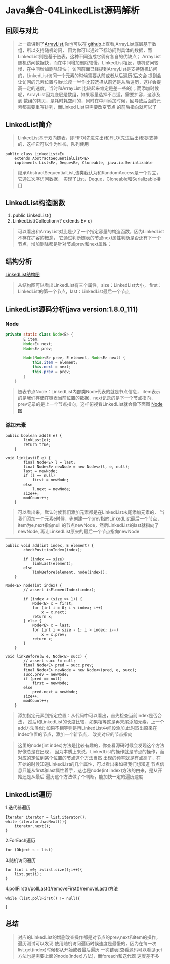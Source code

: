 # Java集合-04LinkedList源码解析

## 回顾与对比
> 上一章讲到了[ArrayList](https://www.cnblogs.com/JzedyBlogs/p/10112923.html),你也可以在
[github](https://github.com/Jzedy/Z-books)上查看,ArrayList底层基于数组，所以支持随机访问，
因为你可以通过下标访问到具体的数据，而LinkedList则是基于链表，这种不同造成它俩有各自的优缺点；
ArrayList随机访问数据快，而在中间增加删除较慢，LinkedList相反，随机访问较慢，在中间增加删除较快；
访问前面已经提到ArrayList是支持随机访问的，LinkedList访问一个元素的时候需要从前或者从后遍历(后文会
提到会让访问的元素位置与list长度一半作比较选择从前还是从后遍历，这样会提高一定的速度，当时和ArrayList
比较起来肯定是差一些的)；而添加时候呢，ArrayList因为底层是数组，如果容量选择不合适，需要扩容，这涉及到
数组的拷贝，是耗时耗空间的，同时在中间添加时候，回导致后面的元素都需要重写排列，而Linked List只需要改变节点
的前后指向就可以了

## LinkedList简介
> LinkedList基于双向链表，即FIFO(先进先出)和FILO(先进后出)都是支持的，这样它可以作为堆栈，队列使用
```
public class LinkedList<E>
    extends AbstractSequentialList<E>
    implements List<E>, Deque<E>, Cloneable, java.io.Serializable
```
> 继承AbstractSequentialList,该类我认为和RandomAccess是一个对立，它通过次序访问数据，
实现了List，Deque，Cloneable和Serializable接口

## LinkedList构造函数
1. public LinkedList()
2. LinkedList(Collection<? extends E> c)
> 可以看出和ArrayList对比是少了一个指定容量的构造函数，因为LinkedList不存在扩容的概念，
它通过判断链表的节点next属性判断是否还有下一个节点，增加删除都是针对节点prev和next属性；

## 结构分析
[LinkedList结构图](https://github.com/Jzedy/Z-books/blob/master/src/main/image/arrayList.png?raw=true)
> 从结构图可以看出LinkedList有三个属性，size：LinkedList大小，
first：LinkedList的第一个节点，last：LinkedList最后一个节点

## LinkedList源码分析(java version:1.8.0_111)
### Node
```java
private static class Node<E> {
        E item;
        Node<E> next;
        Node<E> prev;

        Node(Node<E> prev, E element, Node<E> next) {
            this.item = element;
            this.next = next;
            this.prev = prev;
        }
    }
```
> 链表节点Node：LinkedList内部类Node代表的就是节点信息，
item表示的是我们存储在链表当前位置的数据，next记录的是下一个节点指向，
prev记录的是上一个节点指向，这样俯视看LinkedList就会像下面图
[Node图](../../../image/Node.png)

### 添加元素
```
public boolean add(E e) {
        linkLast(e);
        return true;
    }
```
```
void linkLast(E e) {
        final Node<E> l = last;
        final Node<E> newNode = new Node<>(l, e, null);
        last = newNode;
        if (l == null)
            first = newNode;
        else
            l.next = newNode;
        size++;
        modCount++;
    }
```
> 可以看出来，默认时候我们添加元素都是在LinkedList末尾添加元素的，
当我们添加一个元素e时候，先创建一个prev指向LinkedList最后一个节点，item为e,next指向null
的节点newNode，然后LinkedList的last就指向了newNode,
再让LinkedList原来的最后一个节点指向newNode

----

```
public void add(int index, E element) {
        checkPositionIndex(index);

        if (index == size)
            linkLast(element);
        else
            linkBefore(element, node(index));
    }
```
```
Node<E> node(int index) {
        // assert isElementIndex(index);

        if (index < (size >> 1)) {
            Node<E> x = first;
            for (int i = 0; i < index; i++)
                x = x.next;
            return x;
        } else {
            Node<E> x = last;
            for (int i = size - 1; i > index; i--)
                x = x.prev;
            return x;
        }
    }
```
```
void linkBefore(E e, Node<E> succ) {
        // assert succ != null;
        final Node<E> pred = succ.prev;
        final Node<E> newNode = new Node<>(pred, e, succ);
        succ.prev = newNode;
        if (pred == null)
            first = newNode;
        else
            pred.next = newNode;
        size++;
        modCount++;
    }
```
>添加指定元素到指定位置：从代码中可以看出，首先检查当前index是否合法，
然后和LinkedList的长度比较，如果相等这是再末尾添加元素，上一个add方法类似;
如果不相等则是再LinkedList中间段添加,此时取出原来在index位置的节点，添加一个新节点，
改变对应的节点指向

>这里的node(int index)方法是比较有趣的，你查看源码时候会发现这个方法好像总是在出现，
因为本质上来说，LinkedList的操作就是节点的操作，而对应的定位到某个位置的节点这个方法当然
出现的频率就是有点高了，在开始的时候知道LinkedList的几个属性，可以看出来如果我们想知道
节点信息只能从first和last属性着手，这也是node(int index)方法的由来，是从开始还是从最后
遍历这个方法做了个判断，能加快一定的遍历速度

## LinkedList遍历
1.迭代器遍历
```
Iterator iterator = list.iterator();
while (iterator.hasNext()){
    iterator.next();
}
```

2.ForEach遍历
```
for (Object s : list) 
```
3.随机访问遍历
```
for (int i =0; i<list.size();i++){
    list.get(i);
}
```
4.pollFirst()/pollLast()/removeFirst()/removeLast()方法
```
while (list.pollFirst() != null){
            
}
```
## 总结
> 对应的LinkedList的增删改查操作都是对节点的prev,next和item的操作，遍历测试可以发现
使用随机访问遍历时候速度是最慢的，因为在每一次list.get(index)时候都从开始或者最后遍历
一次链表[查看源码可以看见get方法也是需要上面的node(index)方法]，而foreach和迭代器
速度差不多
